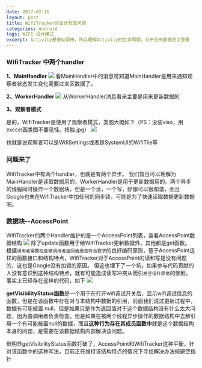 ```yaml
---
date: 2017-02-16
layout: post
title: WifiTracker的设计及其问题
categories: Android
tags: WIFI 设计模式
excerpt: Activity是被动调用，所以理解Activity的生命周期，对于应用数据至关重要
---
```

### **WifiTracker 中两个handler**

**1、MainHandler**
![](/blog/assets/wifi/wifitracker-mainhandler.png)
看MainHandler中的消息可知道MainHandler是用来通知观察者状态发生变化需要过来区数据了。

**2、WorkerHandler**
![](/blog/assets/wifi/wifitracker-workerhandler.png)
从WorkerHandler消息看来主要是用来更新数据的

**3、观察者模式**

是的，WifiTracker是使用了观察者模式，类图大概如下（PS：没装viso，用exccel画类图不要见怪。捂脸.jpg）
![](/blog/assets/wifi/wifitracker-class-pic.png)

也就是说观察者可以是WifiSettings或者是SystemUI的WifiTile等

### **问题来了**
WifiTracker中有两个handler，也就是有两个异步。
我们暂且可以理解为MainHandler是读取数据用的，WorkerHandler是用于更新数据用的。两个异步的线程同时操作一个数据块，但是一个读，一个写，好像可以很和谐，而且Google也未在WifiTracker中加任何的同步锁，可能是为了快速读取数据更新数据吧。

### **数据块--AccessPoint**
WifiTracker的两个Handler维护的是一个AccessPoint列表，查看AccessPoint数据结构
![](/blog/assets/wifi/wifitracker-accesspoint.png)
除了update函数用于给WifiTracker更新数据外，其他都是get函数。
根据`调用者需要检查被调用者返回值是否符合要求`的良好编码原则，基于AccessPoint这样的函数接口和结构特点，WifiTracker对于AccessPoint的读和写是没有问题的，这也是Google没有加锁的原因。
但这也埋下了一个坑，如果参与代码贡献的人没有意识到这种结构特点，就有可能造成读写冲突从而引`发空指针异常`的惨剧。
事实上已经存在这样的代码，如下
![](/blog/assets/wifi/wifitracker-accesspoint-getvisibilitystatus.png)

**getVisibilityStatus函数**是一个用于在打开wifi调试开关后，显示wifi调试信息的函数，但是在该函数中存在对与本结构中数据的引用，前面我们说过更新过程中，数据有可能被置 null，但是如果只是作为返回值对于这个数据结构没有什么太大问题，因为由调用者负责检查。但是如果在被两个线程异步操作的数据结构中去解引用一个有可能被置null的数据，而且**这种行为存在其成员函数中**就是这个数据结构本身的问题，是需要在该数据结构内部解决该问题。

很明显getVisibilityStatus函数打破了，AccessPoint和WifiTracker这种平衡，针对该函数中的这种写法，目前正在维持该结构特点的情况下寻找解决办法规避空指针
